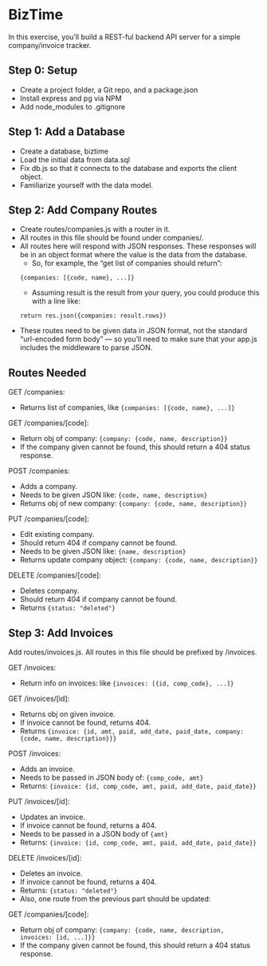 # BizTime
In this exercise, you’ll build a REST-ful backend API server for a simple company/invoice tracker.

## Step 0: Setup
- Create a project folder, a Git repo, and a package.json
- Install express and pg via NPM
- Add node_modules to .gitignore

## Step 1: Add a Database
- Create a database, biztime
- Load the initial data from data.sql
- Fix db.js so that it connects to the database and exports the client object.
- Familiarize yourself with the data model.

## Step 2: Add Company Routes
- Create routes/companies.js with a router in it.
- All routes in this file should be found under companies/.
- All routes here will respond with JSON responses. These responses will be in an object format where the value is the data from the database.
    - So, for example, the “get list of companies should return”:
    ```
    {companies: [{code, name}, ...]}
    ```
    - Assuming result is the result from your query, you could produce this with a line like:
    ```
    return res.json({companies: result.rows})
    ```
- These routes need to be given data in JSON format, not the standard “url-encoded form body” — so you’ll need to make sure that your app.js includes the middleware to parse JSON.

## Routes Needed
GET /companies:
- Returns list of companies, like ```{companies: [{code, name}, ...]}```

GET /companies/[code]:
- Return obj of company: ```{company: {code, name, description}}```
- If the company given cannot be found, this should return a 404 status response.

POST /companies:
- Adds a company.
- Needs to be given JSON like: ```{code, name, description}```
- Returns obj of new company: ```{company: {code, name, description}}```

PUT /companies/[code]:
- Edit existing company.
- Should return 404 if company cannot be found.
- Needs to be given JSON like: ```{name, description}```
- Returns update company object: ```{company: {code, name, description}}```

DELETE /companies/[code]:
- Deletes company.
- Should return 404 if company cannot be found.
- Returns ```{status: "deleted"}```

## Step 3: Add Invoices
Add routes/invoices.js. All routes in this file should be prefixed by /invoices.

GET /invoices:
- Return info on invoices: like ```{invoices: [{id, comp_code}, ...]}```

GET /invoices/[id]:
- Returns obj on given invoice.
- If invoice cannot be found, returns 404.
- Returns ```{invoice: {id, amt, paid, add_date, paid_date, company: {code, name, description}}}```

POST /invoices:
- Adds an invoice.
- Needs to be passed in JSON body of: ```{comp_code, amt}```
- Returns: ```{invoice: {id, comp_code, amt, paid, add_date, paid_date}}```

PUT /invoices/[id]:
- Updates an invoice.
- If invoice cannot be found, returns a 404.
- Needs to be passed in a JSON body of ```{amt}```
- Returns: ```{invoice: {id, comp_code, amt, paid, add_date, paid_date}}```

DELETE /invoices/[id]:
- Deletes an invoice.
- If invoice cannot be found, returns a 404.
- Returns: ```{status: "deleted"}```
- Also, one route from the previous part should be updated:

GET /companies/[code]:
- Return obj of company: ```{company: {code, name, description, invoices: [id, ...]}}```
- If the company given cannot be found, this should return a 404 status response. 